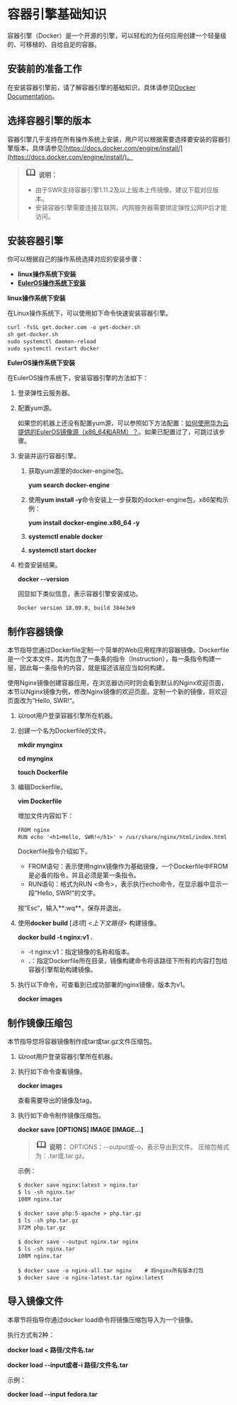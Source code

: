 # 容器引擎基础知识<a name="swr_01_0006"></a>

容器引擎（Docker）是一个开源的引擎，可以轻松的为任何应用创建一个轻量级的、可移植的、自给自足的容器。

## 安装前的准备工作<a name="section1685115717281"></a>

在安装容器引擎前，请了解容器引擎的基础知识，具体请参见[Docker Documentation](https://docs.docker.com)。

## 选择容器引擎的版本<a name="section71771615173112"></a>

容器引擎几乎支持在所有操作系统上安装，用户可以根据需要选择要安装的容器引擎版本，具体请参见[https://docs.docker.com/engine/install/](https://docs.docker.com/engine/install/)。

>![](public_sys-resources/icon-note.gif) **说明：** 
>-   由于SWR支持容器引擎1.11.2及以上版本上传镜像，建议下载对应版本。
>-   安装容器引擎需要连接互联网，内网服务器需要绑定弹性公网IP后才能访问。

## 安装容器引擎<a name="section941018533817"></a>

你可以根据自己的操作系统选择对应的安装步骤：

-   **linux操作系统下安装**
-   **[EulerOS操作系统下安装](#li1756716406122)**

**linux操作系统下安装**

在Linux操作系统下，可以使用如下命令快速安装容器引擎。

```
curl -fsSL get.docker.com -o get-docker.sh
sh get-docker.sh
sudo systemctl daemon-reload
sudo systemctl restart docker
```

**EulerOS操作系统下安装**

在EulerOS操作系统下，安装容器引擎的方法如下：

1.  <a name="li1756716406122"></a>登录弹性云服务器。
2.  配置yum源。

    如果您的机器上还没有配置yum源，可以参照如下方法配置：[如何使用华为云提供的EulerOS镜像源（x86\_64和ARM）？](https://support.huaweicloud.com/ecs_faq/ecs_faq_1006.html)。如果已配置过了，可跳过该步骤。

3.  安装并运行容器引擎。
    1.  获取yum源里的docker-engine包。

        **yum search docker-engine**

    2.  使用**yum install -y**命令安装上一步获取的docker-engine包，x86架构示例：

        **yum install docker-engine.x86\_64 -y**

    3.  **systemctl enable docker**
    4.  **systemctl start docker**

4.  检查安装结果。

    **docker --version**

    回显如下类似信息，表示容器引擎安装成功。

    ```
    Docker version 18.09.0, build 384e3e9
    ```


## 制作容器镜像<a name="section135321459915"></a>

本节指导您通过Dockerfile定制一个简单的Web应用程序的容器镜像。Dockerfile是一个文本文件，其内包含了一条条的指令（Instruction），每一条指令构建一层，因此每一条指令的内容，就是描述该层应当如何构建。

使用Nginx镜像创建容器应用，在浏览器访问时则会看到默认的Nginx欢迎页面，本节以Nginx镜像为例，修改Nginx镜像的欢迎页面，定制一个新的镜像，将欢迎页面改为“Hello, SWR!“。

1.  以root用户登录容器引擎所在机器。
2.  创建一个名为Dockerfile的文件。

    **mkdir mynginx**

    **cd mynginx**

    **touch Dockerfile**

3.  编辑Dockerfile。

    **vim Dockerfile**

    增加文件内容如下：

    ```
    FROM nginx
    RUN echo '<h1>Hello, SWR!</h1>' > /usr/share/nginx/html/index.html
    ```

    Dockerfile指令介绍如下。

    -   FROM语句：表示使用nginx镜像作为基础镜像，一个Dockerfile中FROM是必备的指令，并且必须是第一条指令。
    -   RUN语句：格式为RUN <命令\>，表示执行echo命令，在显示器中显示一段“Hello, SWR!“的文字。

    按“Esc“，输入**:wq**，保存并退出。

4.  使用**docker build**  \[_选项_\] <_上下文路径_\> 构建镜像。

    **docker build -t nginx:v1 .**

    -   -t nginx:v1：指定镜像的名称和版本。
    -   **.**：指定Dockerfile所在目录，镜像构建命令将该路径下所有的内容打包给容器引擎帮助构建镜像。

5.  执行以下命令，可查看到已成功部署的nginx镜像，版本为v1。

    **docker images**


## 制作镜像压缩包<a name="section3433103111126"></a>

本节指导您将容器镜像制作成tar或tar.gz文件压缩包。

1.  以root用户登录容器引擎所在机器。
2.  执行如下命令查看镜像。

    **docker images**

    查看需要导出的镜像及tag。

3.  执行如下命令制作镜像压缩包。

    **docker save \[OPTIONS\] IMAGE \[IMAGE...\]**

    >![](public_sys-resources/icon-note.gif) **说明：** 
    >OPTIONS：--output或-o，表示导出到文件。
    >压缩包格式为：.tar或.tar.gz。

    示例：

    ```
    $ docker save nginx:latest > nginx.tar
    $ ls -sh nginx.tar
    108M nginx.tar
    
    $ docker save php:5-apache > php.tar.gz
    $ ls -sh php.tar.gz
    372M php.tar.gz
    
    $ docker save --output nginx.tar nginx
    $ ls -sh nginx.tar
    108M nginx.tar
    
    $ docker save -o nginx-all.tar nginx    # 将nginx所有版本打包
    $ docker save -o nginx-latest.tar nginx:latest
    ```


## 导入镜像文件<a name="section91019326453"></a>

本章节将指导你通过docker load命令将镜像压缩包导入为一个镜像。

执行方式有2种：

**docker load < 路径/文件名.tar**

**docker load --input或者-i 路径/文件名.tar**

示例：

**docker load --input fedora.tar**


